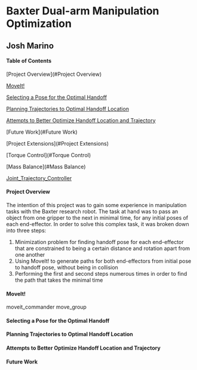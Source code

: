 Baxter Dual-arm Manipulation Optimization
=============================================

Josh Marino 
---------------------------------------------


#### Table of Contents ####
[Project Overview](#Project Overview)

[MoveIt!](#MoveIt!)

[Selecting a Pose for the Optimal Handoff](#Pose)

[Planning Trajectories to Optimal Handoff Location](#Trajectory)

[Attempts to Better Optimize Handoff Location and Trajectory](#Optimize)

[Future Work](#Future Work)

[Project Extensions](#Project Extensions)

[Torque Control](#Torque Control)

[Mass Balance](#Mass Balance)

[Joint_Trajectory_Controller](#Joint_Trajectory_Controller)



#### Project Overview  <a name="Project Overview"></a>
The intention of this project was to gain some experience in manipulation tasks with the Baxter research robot. The task at hand was to pass an object from one gripper to the next in minimal time, for any initial poses of each end-effector. In order to solve this complex task, it was broken down into three steps:

1) Minimization problem for finding handoff pose for each end-effector that are constrained to being a certain distance and rotation apart from one another
2) Using MoveIt! to generate paths for both end-effectors from initial pose to handoff pose, without being in collision
3) Performing the first and second steps numerous times in order to find the path that takes the minimal time


#### MoveIt! <a name="MoveIt!"></a>
moveit_commander
move_group 



#### Selecting a Pose for the Optimal Handoff  <a name="Pose"></a>




#### Planning Trajectories to Optimal Handoff Location  <a name="Trajectory"></a>




#### Attempts to Better Optimize Handoff Location and Trajectory  <a name="Optimize"></a>



#### Future Work  <a name="Future Work"></a>
